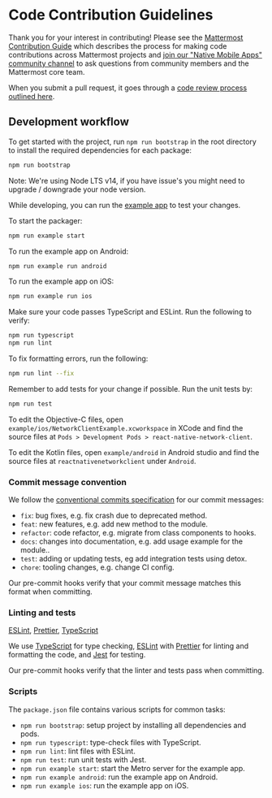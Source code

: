 # Code Contribution Guidelines

Thank you for your interest in contributing! Please see the [Mattermost Contribution Guide](https://developers.mattermost.com/contribute/getting-started/) which describes the process for making code contributions across Mattermost projects and [join our "Native Mobile Apps" community channel](https://pre-release.mattermost.com/core/channels/native-mobile-apps) to ask questions from community members and the Mattermost core team.

When you submit a pull request, it goes through a [code review process outlined here](https://developers.mattermost.com/contribute/getting-started/code-review/).

## Development workflow

To get started with the project, run `npm run bootstrap` in the root directory to install the required dependencies for each package:

```sh
npm run bootstrap
```

Note: We're using Node LTS v14, if you have issue's you might need to upgrade / downgrade your node version.

While developing, you can run the [example app](/example/) to test your changes.

To start the packager:

```sh
npm run example start
```

To run the example app on Android:

```sh
npm run example run android
```

To run the example app on iOS:

```sh
npm run example run ios
```

Make sure your code passes TypeScript and ESLint. Run the following to verify:

```sh
npm run typescript
npm run lint
```

To fix formatting errors, run the following:

```sh
npm run lint --fix
```

Remember to add tests for your change if possible. Run the unit tests by:

```sh
npm run test
```

To edit the Objective-C files, open `example/ios/NetworkClientExample.xcworkspace` in XCode and find the source files at `Pods > Development Pods > react-native-network-client`.

To edit the Kotlin files, open `example/android` in Android studio and find the source files at `reactnativenetworkclient` under `Android`.

### Commit message convention

We follow the [conventional commits specification](https://www.conventionalcommits.org/en) for our commit messages:

- `fix`: bug fixes, e.g. fix crash due to deprecated method.
- `feat`: new features, e.g. add new method to the module.
- `refactor`: code refactor, e.g. migrate from class components to hooks.
- `docs`: changes into documentation, e.g. add usage example for the module..
- `test`: adding or updating tests, eg add integration tests using detox.
- `chore`: tooling changes, e.g. change CI config.

Our pre-commit hooks verify that your commit message matches this format when committing.

### Linting and tests

[ESLint](https://eslint.org/), [Prettier](https://prettier.io/), [TypeScript](https://www.typescriptlang.org/)

We use [TypeScript](https://www.typescriptlang.org/) for type checking, [ESLint](https://eslint.org/) with [Prettier](https://prettier.io/) for linting and formatting the code, and [Jest](https://jestjs.io/) for testing.

Our pre-commit hooks verify that the linter and tests pass when committing.

### Scripts

The `package.json` file contains various scripts for common tasks:

- `npm run bootstrap`: setup project by installing all dependencies and pods.
- `npm run typescript`: type-check files with TypeScript.
- `npm run lint`: lint files with ESLint.
- `npm run test`: run unit tests with Jest.
- `npm run example start`: start the Metro server for the example app.
- `npm run example android`: run the example app on Android.
- `npm run example ios`: run the example app on iOS.
